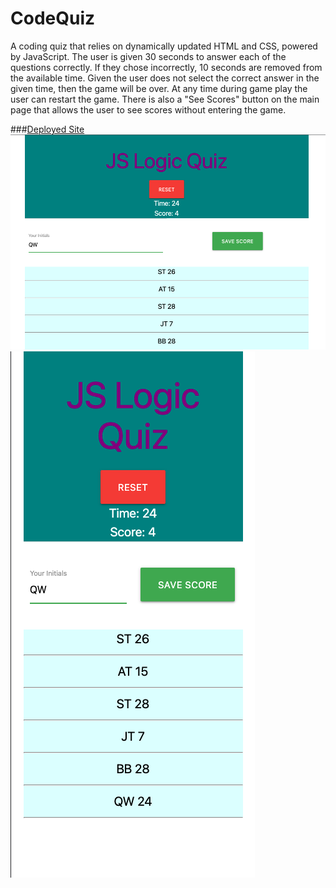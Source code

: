 # CodeQuiz
A coding quiz that relies on dynamically updated HTML and CSS, powered
by JavaScript. The user is given 30 seconds to answer each of the
questions correctly. If they chose incorrectly, 10 seconds are removed
from the available time. Given the user does not select the correct
answer in the given time, then the game will be over. At any time
during game play the user can restart the game. There is also a
"See Scores" button on the main page that allows the user to see
scores without entering the game. 

###[Deployed Site](https://st12345678910.github.io/CodeQuiz/)
![CodeQuiz](Assets/demopic1.png)
![CodeQuiz](Assets/demopic2.png)
